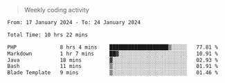 > Weekly coding activity
<!--START_SECTION:waka-->

```txt
From: 17 January 2024 - To: 24 January 2024

Total Time: 10 hrs 22 mins

PHP              8 hrs 4 mins    ███████████████████▒░░░░░   77.81 %
Markdown         1 hr 7 mins     ██▓░░░░░░░░░░░░░░░░░░░░░░   10.91 %
Java             18 mins         ▓░░░░░░░░░░░░░░░░░░░░░░░░   02.93 %
Bash             11 mins         ▒░░░░░░░░░░░░░░░░░░░░░░░░   01.91 %
Blade Template   9 mins          ▒░░░░░░░░░░░░░░░░░░░░░░░░   01.46 %
```

<!--END_SECTION:waka-->

